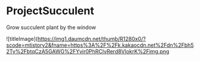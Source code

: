# ProjectSucculent
Grow succulent plant by the window

 ![titleImage](https://img1.daumcdn.net/thumb/R1280x0/?scode=mtistory2&fname=https%3A%2F%2Fk.kakaocdn.net%2Fdn%2Fbh52Ty%2FbtqCzA5GAWG%2FYvir0PhRClvRerd8VlokrK%2Fimg.png
